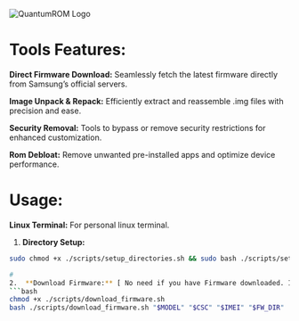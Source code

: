 ![QuantumROM Logo](QuantumROM/logo/QuantumROM.jpg)

# Tools Features:
**Direct Firmware Download:**
Seamlessly fetch the latest firmware directly from Samsung’s official servers.

**Image Unpack & Repack:**
 Efficiently extract and reassemble .img files with precision and ease.

**Security Removal:**
Tools to bypass or remove security restrictions for enhanced customization.

**Rom Debloat:**
Remove unwanted pre-installed apps and optimize device performance.

# Usage: #
**Linux Terminal:**
For personal linux terminal.

1.  **Directory Setup:**
```bash
sudo chmod +x ./scripts/setup_directories.sh && sudo bash ./scripts/setup_directories.sh```

#
2.  **Download Firmware:** [ No need if you have Firmware downloaded. If have already the firmware zip then put the firmware zip in fw_download folder ]
```bash
chmod +x ./scripts/download_firmware.sh
bash ./scripts/download_firmware.sh "$MODEL" "$CSC" "$IMEI" "$FW_DIR"

